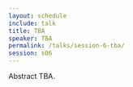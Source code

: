 ```yaml
---
layout: schedule
include: talk
title: TBA
speaker: TBA
permalink: /talks/session-6-tba/
session: s06
---
```


Abstract TBA.
